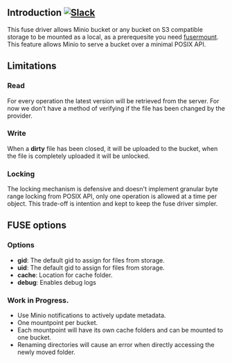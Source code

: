 Introduction [![Slack](https://slack.minio.io/slack?type=svg)](https://slack.minio.io)
------------

This fuse driver allows Minio bucket or any bucket on S3 compatible storage to be mounted as a local, as a prerequesite you need [fusermount](http://man7.org/linux/man-pages/man1/fusermount3.1.html). This feature allows Minio to serve a bucket over a minimal POSIX API.

Limitations
----------

### Read

For every operation the latest version will be retrieved from the server. For now we don't have a method of verifying if the file has been changed by the provider.

### Write

When a **dirty** file has been closed, it will be uploaded to the bucket, when the file is completely uploaded it will be unlocked.

### Locking

The locking mechanism is defensive and doesn't implement granular byte range locking from POSIX API, only one operation is allowed at a time per object. This trade-off is intention and kept to keep the fuse driver simpler.

FUSE options
----------

### Options

* **gid**: The default gid to assign for files from storage.
* **uid**: The default gid to assign for files from storage.
* **cache**: Location for cache folder.
* **debug**: Enables debug logs

### Work in Progress.

- Use Minio notifications to actively update metadata.
- One mountpoint per bucket.
- Each mountpoint will have its own cache folders and can be mounted to one bucket.
- Renaming directories will cause an error when directly accessing the newly moved folder.
